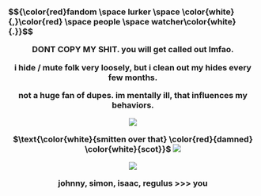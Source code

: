 <h3> $${\color{red}fandom \space lurker \space \color{white}{,}\color{red} \space people \space watcher\color{white}{.}}$$

  <p align="center">DONT COPY MY SHIT. you will get called out lmfao.
 <p align="center">i hide / mute folk very loosely, but i clean out my hides every few months.
 <p align="center">not a huge fan of dupes. im mentally ill, that influences my behaviors.

<p align="center"> <img src="https://files.catbox.moe/iylwv3.png">

<p align="center"> $\text{\color{white}{smitten over that} \color{red}{damned} \color{white}{scot}}$ <img src="https://gifcity.carrd.co/assets/images/gallery88/2b9afe77.gif?v=b2f08ae6">

<p align="center"> <img src="https://gifcity.carrd.co/assets/images/gallery39/6130186d.gif?v=b2f08ae6">

<p align="center"> johnny, simon, isaac, regulus >>> you

